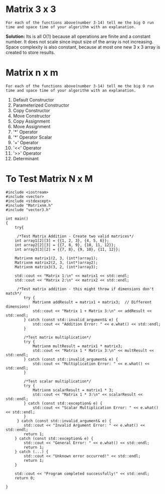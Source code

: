 # Matrix 3 x 3

``` 
For each of the functions above(number 3-14) tell me the big O run time and space time of your algorithm with an explanation. 
```

**Solution:** Its is all O(1) because all operations are finite and a constant number. It does not scale since input size of the array is not increasing. Space complexity is also constant, because at most one new 3 x 3 array is created to store results.

# Matrix n x m
``` 
For each of the functions above(number 3-14) tell me the big O run time and space time of your algorithm with an explanation. 
```

1. Default Constructor
2. Parameterized Constructor
3. Copy Constructor
4. Move Constructor
5. Copy Assignment
6. Move Assignment
7. '*' Operator
8. '*' Operator Scalar
9. '+' Operator
10. '<<' Operator
11. '>>' Operator
14. Determinant



# To Test Matrix N x M 
```
#include <iostream>
#include <vector>
#include <stdexcept>
#include "Matrixnm.h"
#include "vector3.h"

int main()
{
    try{

     /*Test Matrix Addition - Create two valid matrices*/
    int array1[2][3] = {{1, 2, 3}, {4, 5, 6}};
    int array2[2][3] = {{7, 8, 9}, {10, 11, 12}};
    int array3[3][2] = {{7, 8}, {9, 10}, {11, 12}};
    
    Matrixnm matrix1(2, 3, (int*)array1);
    Matrixnm matrix2(2, 3, (int*)array2);
    Matrixnm matrix3(3, 2, (int*)array3);
    
    std::cout << "Matrix 1:\n" << matrix1 << std::endl;
    std::cout << "Matrix 2:\n" << matrix2 << std::endl;
    
     /*Test matrix addition - this might throw if dimensions don't match*/
        try {
            Matrixnm addResult = matrix1 + matrix3;  // Different dimensions!
            std::cout << "Matrix 1 + Matrix 3:\n" << addResult << std::endl;
        } catch (const std::invalid_argument& e) {
            std::cout << "Addition Error: " << e.what() << std::endl;
        }

        /*Test matrix multiplication*/
        try {
            Matrixnm multResult = matrix1 * matrix3;
            std::cout << "Matrix 1 * Matrix 3:\n" << multResult << std::endl;
        } catch (const std::invalid_argument& e) {
            std::cout << "Multiplication Error: " << e.what() << std::endl;
        }

        /*Test scalar multiplication*/
        try {
            Matrixnm scalarResult = matrix1 * 3;
            std::cout << "Matrix 1 * 3:\n" << scalarResult << std::endl;
        } catch (const std::exception& e) {
            std::cout << "Scalar Multiplication Error: " << e.what() << std::endl;
        }
     } catch (const std::invalid_argument& e) {
        std::cout << "Invalid Argument Error: " << e.what() << std::endl;
        return 1;
    } catch (const std::exception& e) {
        std::cout << "General Error: " << e.what() << std::endl;
        return 1;
    } catch (...) {
        std::cout << "Unknown error occurred!" << std::endl;
        return 1;
    }

    std::cout << "Program completed successfully!" << std::endl;
    return 0;
    
}
```